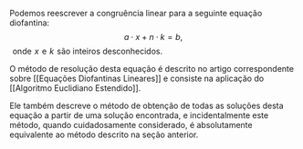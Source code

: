 
Podemos reescrever a congruência linear para a seguinte equação diofantina:
$$a \cdot x + n \cdot k = b,$$ 
onde  $x$  e  $k$  são inteiros desconhecidos.

O método de resolução desta equação é descrito no artigo correspondente sobre [[Equações Diofantinas Lineares]] e consiste na aplicação do [[Algoritmo Euclidiano Estendido]].

Ele também descreve o método de obtenção de todas as soluções desta equação a partir de uma solução encontrada, e incidentalmente este método, quando cuidadosamente considerado, é absolutamente equivalente ao método descrito na seção anterior.